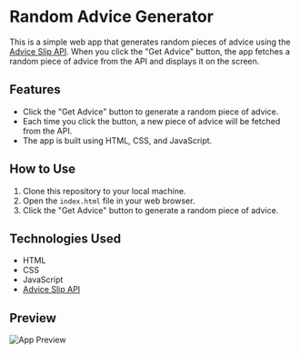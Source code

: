 # Random Advice Generator

This is a simple web app that generates random pieces of advice using the [Advice Slip API](https://api.adviceslip.com/). When you click the "Get Advice" button, the app fetches a random piece of advice from the API and displays it on the screen.

## Features

- Click the "Get Advice" button to generate a random piece of advice.
- Each time you click the button, a new piece of advice will be fetched from the API.
- The app is built using HTML, CSS, and JavaScript.

## How to Use

1. Clone this repository to your local machine.
2. Open the `index.html` file in your web browser.
3. Click the "Get Advice" button to generate a random piece of advice.

## Technologies Used

- HTML
- CSS
- JavaScript
- [Advice Slip API](https://api.adviceslip.com/)

## Preview

![App Preview](preview.png)
